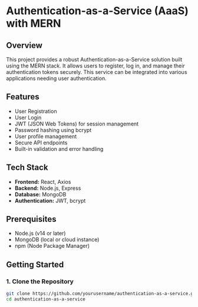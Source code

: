# Authentication-as-a-Service (AaaS) with MERN

## Overview

This project provides a robust Authentication-as-a-Service solution built using the MERN stack. It allows users to register, log in, and manage their authentication tokens securely. This service can be integrated into various applications needing user authentication.

## Features

- User Registration
- User Login
- JWT (JSON Web Tokens) for session management
- Password hashing using bcrypt
- User profile management
- Secure API endpoints
- Built-in validation and error handling

## Tech Stack

- **Frontend:** React, Axios
- **Backend:** Node.js, Express
- **Database:** MongoDB
- **Authentication:** JWT, bcrypt

## Prerequisites

- Node.js (v14 or later)
- MongoDB (local or cloud instance)
- npm (Node Package Manager)

## Getting Started

### 1. Clone the Repository

```bash
git clone https://github.com/yourusername/authentication-as-a-service.git
cd authentication-as-a-service
